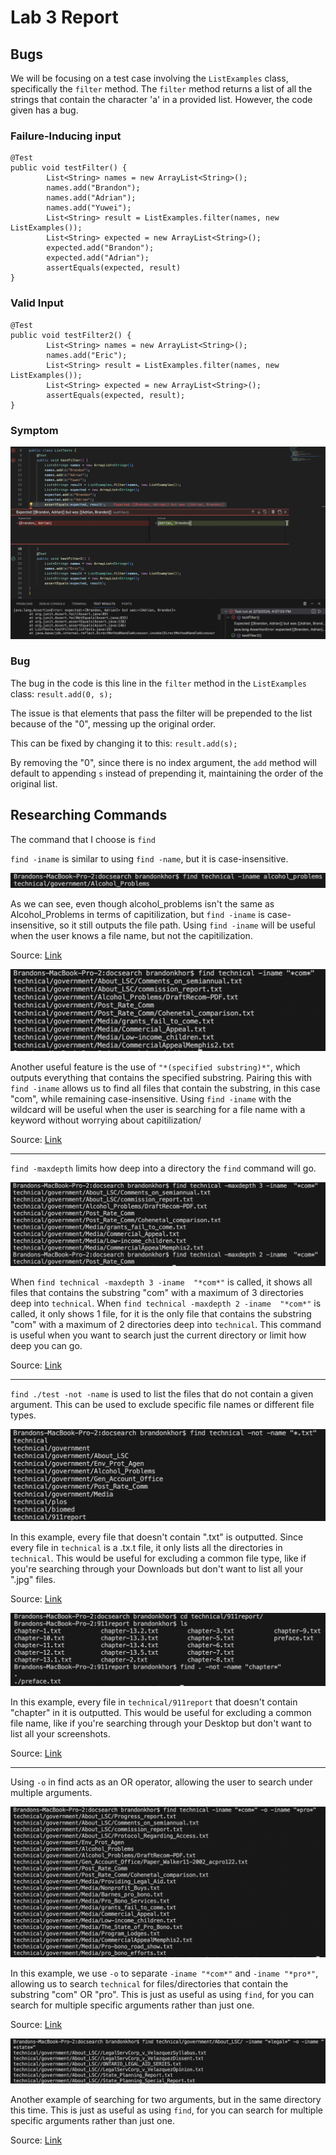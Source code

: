 # Lab 3 Report
## Bugs
We will be focusing on a test case involving the `ListExamples` class, specifically the `filter` method. The `filter` method returns a list of all the strings that contain the character 'a' in a provided list. However, the code given has a bug.
### Failure-Inducing input
```
@Test
public void testFilter() {
        List<String> names = new ArrayList<String>();
        names.add("Brandon");
        names.add("Adrian");
        names.add("Yuwei");
        List<String> result = ListExamples.filter(names, new ListExamples());
        List<String> expected = new ArrayList<String>();
        expected.add("Brandon");
        expected.add("Adrian");
        assertEquals(expected, result)
}
```
### Valid Input
```
@Test
public void testFilter2() {
        List<String> names = new ArrayList<String>();
        names.add("Eric");
        List<String> result = ListExamples.filter(names, new ListExamples());
        List<String> expected = new ArrayList<String>();
        assertEquals(expected, result);
}
```
### Symptom
![Image](symptom.png)
### Bug
The bug in the code is this line in the `filter` method in the `ListExamples` class:
`result.add(0, s);`

The issue is that elements that pass the filter will be prepended to the list because of the "0", messing up the original order.

This can be fixed by changing it to this:
`result.add(s);`

By removing the "0", since there is no index argument, the `add` method will default to appending `s` instead of prepending it, maintaining the order of the original list.

## Researching Commands

The command that I choose is `find`

`find -iname` is similar to using `find -name`, but it is case-insensitive. 

![Image](iname1.png)

As we can see, even though alcohol_problems isn't the same as Alcohol_Problems in terms of capitilization, but `find -iname` is case-insensitive, so it still outputs the file path. Using `find -iname` will be useful when the user knows a file name, but not the capitilization.

Source: [Link](https://www.redhat.com/sysadmin/linux-find-command)

![Image](iname2.png)

Another useful feature is the use of `"*(specified substring)*"`, which outputs everything that contains the specified substring. Pairing this with `find -iname` allows us to find all files that contain the substring, in this case "com", while remaining case-insensitive. Using `find -iname` with the wildcard will be useful when the user is searching for a file name with a keyword without worrying about capitilization/

Source: [Link](https://www.redhat.com/sysadmin/linux-find-command)

---

`find -maxdepth` limits how deep into a directory the `find` command will go.

![Image](maxdepth.png)

When `find technical -maxdepth 3 -iname  "*com*"` is called, it shows all files that contains the substring "com" with a maximum of 3 directories deep into `technical`. When `find technical -maxdepth 2 -iname  "*com*"` is called, it only shows 1 file, for it is the only file that contains the substring "com" with a maximum of 2 directories deep into `technical`. This command is useful when you want to search just the current directory or limit how deep you can go.

Source: [Link](https://www.binarytides.com/linux-find-command-examples/)

---

`find ./test -not -name` is used to list the files that do not contain a given argument. This can be used to exclude specific file names or different file types.

![Image](no1.png)

In this example, every file that doesn't contain ".txt" is outputted. Since every file in `technical` is a .tx.t file, it only lists all the directories in `technical`. This would be useful for excluding a common file type, like if you're searching through your Downloads but don't want to list all your ".jpg" files.

Source: [Link](https://www.binarytides.com/linux-find-command-examples/)

![Image](no2.png)

In this example, every file in `technical/911report` that doesn't contain "chapter" in it is outputted. This would be useful for excluding a common file name, like if you're searching through your Desktop but don't want to list all your screenshots.

Source: [Link](https://www.binarytides.com/linux-find-command-examples/)

---

Using `-o` in find acts as an OR operator, allowing the user to search under multiple arguments.

![Image](o1.png)

In this example, we use `-o` to separate `-iname "*com*"` and `-iname "*pro*"`, allowing us to search `technical` for files/directories that contain the substring "com" OR "pro". This is just as useful as using `find`, for you can search for multiple specific arguments rather than just one.

Source: [Link](https://linuxhandbook.com/find-command-examples/)

![Image](o2.png)

Another example of searching for two arguments, but in the same directory this time. This is just as useful as using `find`, for you can search for multiple specific arguments rather than just one.

Source: [Link](https://linuxhandbook.com/find-command-examples/)
